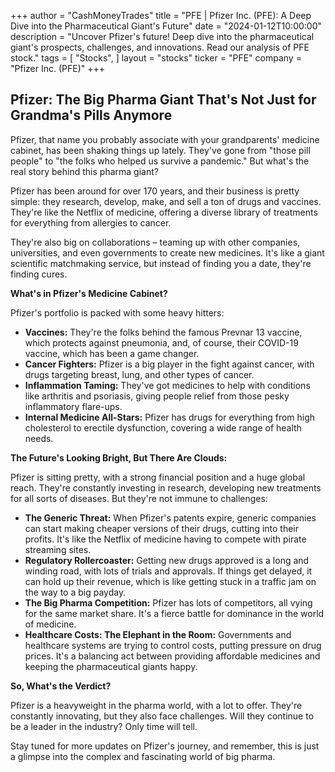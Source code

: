 +++
author = "CashMoneyTrades"
title = "PFE |  Pfizer Inc. (PFE): A Deep Dive into the Pharmaceutical Giant's Future"
date = "2024-01-12T10:00:00"
description = "Uncover Pfizer's future! Deep dive into the pharmaceutical giant's prospects, challenges, and innovations.  Read our analysis of PFE stock."
tags = [
"Stocks",
]
layout = "stocks"
ticker = "PFE"
company = "Pfizer Inc. (PFE)"
+++
        


## Pfizer: The Big Pharma Giant That's Not Just for Grandma's Pills Anymore

Pfizer, that name you probably associate with your grandparents' medicine cabinet, has been shaking things up lately. They've gone from "those pill people" to "the folks who helped us survive a pandemic."  But what's the real story behind this pharma giant?

Pfizer has been around for over 170 years, and their business is pretty simple: they research, develop, make, and sell a ton of drugs and vaccines.  They're like the  Netflix of medicine, offering a diverse library of treatments for everything from allergies to cancer. 

They're also big on collaborations – teaming up with other companies, universities, and even governments to create new medicines.  It's like a giant scientific matchmaking service, but instead of finding you a date, they're finding cures.

**What's in Pfizer's Medicine Cabinet?**

Pfizer's portfolio is packed with some heavy hitters:

* **Vaccines:**  They're the folks behind the famous Prevnar 13 vaccine, which protects against pneumonia, and, of course, their COVID-19 vaccine, which has been a game changer.
* **Cancer Fighters:** Pfizer is a big player in the fight against cancer, with drugs targeting breast, lung, and other types of cancer.
* **Inflammation Taming:** They've got medicines to help with conditions like arthritis and psoriasis, giving people relief from those pesky inflammatory flare-ups.
* **Internal Medicine All-Stars:** Pfizer has drugs for everything from high cholesterol to erectile dysfunction, covering a wide range of health needs.

**The Future's Looking Bright, But There Are Clouds:**

Pfizer is sitting pretty, with a strong financial position and a huge global reach. They're constantly investing in research, developing new treatments for all sorts of diseases. But they're not immune to challenges:

* **The Generic Threat:**  When Pfizer's patents expire, generic companies can start making cheaper versions of their drugs, cutting into their profits. It's like the Netflix of medicine having to compete with pirate streaming sites.
* **Regulatory Rollercoaster:**  Getting new drugs approved is a long and winding road, with lots of trials and approvals.  If things get delayed, it can hold up their revenue, which is like getting stuck in a traffic jam on the way to a big payday.
* **The Big Pharma Competition:**  Pfizer has lots of competitors, all vying for the same market share. It's a fierce battle for dominance in the world of medicine.
* **Healthcare Costs: The Elephant in the Room:**  Governments and healthcare systems are trying to control costs, putting pressure on drug prices.  It's a balancing act between providing affordable medicines and keeping the pharmaceutical giants happy.

**So, What's the Verdict?**

Pfizer is a heavyweight in the pharma world, with a lot to offer.  They're constantly innovating, but they also face challenges.  Will they continue to be a leader in the industry? Only time will tell.  

Stay tuned for more updates on Pfizer's journey, and remember, this is just a glimpse into the complex and fascinating world of big pharma.  

        
